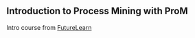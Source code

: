 ## Introduction to Process Mining with ProM

Intro course from [FutureLearn](https://www.futurelearn.com/courses/process-mining/6 "FutureLearn: Process Mining")
